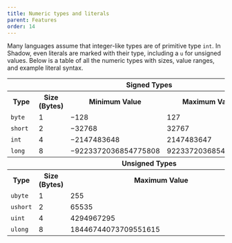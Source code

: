 ```yaml
---
title: Numeric types and literals
parent: Features
order: 14
---
```


Many languages assume that integer-like types are of primitive type `int`.  In Shadow, even literals are marked with their type, including a `u` for unsigned values.  Below is a table of all the numeric types with sizes, value ranges, and example literal syntax.

<aside>
<table>
<tr>
	<th colspan="5">Signed Types</th>
</tr>
<tr>
	<th>Type</th>
	<th>Size (Bytes)</th>
	<th>Minimum Value</th>
	<th>Maximum Value</th>
	<th>Example Literal</th>
</tr>
<tr>
	<td><code>byte</code></td>
	<td>1</td>
	<td> −128</td>
	<td>127</td>
	<td><code>64y</code></td>
</tr>
<tr>
	<td><code>short</code></td>
	<td>2</td>
	<td>−32768</td>
	<td>32767</td>
	<td><code>1000s</code></td>
</tr>
<tr>
	<td><code>int</code></td>
	<td>4</td>
	<td>−2147483648</td>
	<td>2147483647</td>
	<td><code>15</code></td>
</tr>
<tr>
	<td><code>long</code></td>
	<td>8</td>
	<td>−9223372036854775808</td>
	<td>9223372036854775807</td>
	<td><code>0L</code></td>
</tr>		
<tr>
	<th colspan="5">Unsigned Types</th>
</tr>
<tr>
	<th>Type</th>
	<th>Size (Bytes)</th>
	<th colspan="2">Maximum Value</th>
	<th>Example Literal</th>
</tr>
<tr>
	<td><code>ubyte</code></td>
	<td>1</td>
	<td colspan="2">255</td>
	<td><code>128uy</code></td>
</tr>
<tr>
	<td><code>ushort</code></td>
	<td>2</td>
	<td colspan="2">65535</td>
	<td><code>1000<b>us</b></code></td>
</tr>
<tr>
	<td><code>uint</code></td>
	<td>4</td>
	<td colspan="2">4294967295</td>
	<td><code>15u</code></td>
</tr>
<tr>
	<td><code>ulong</code></td>
	<td>8</td>
	<td colspan="2">18446744073709551615</td>
	<td><code>0uL</code></td>
</tr>				
</table>
</aside>